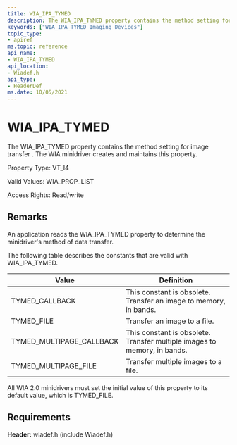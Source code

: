 ```yaml
---
title: WIA_IPA_TYMED
description: The WIA_IPA_TYMED property contains the method setting for image transfer . The WIA minidriver creates and maintains this property.
keywords: ["WIA_IPA_TYMED Imaging Devices"]
topic_type:
- apiref
ms.topic: reference
api_name:
- WIA_IPA_TYMED
api_location:
- Wiadef.h
api_type:
- HeaderDef
ms.date: 10/05/2021
---
```


# WIA_IPA_TYMED

The WIA_IPA_TYMED property contains the method setting for image transfer . The WIA minidriver creates and maintains this property.

Property Type: VT_I4

Valid Values: WIA_PROP_LIST

Access Rights: Read/write

## Remarks

An application reads the WIA_IPA_TYMED property to determine the minidriver's method of data transfer.

The following table describes the constants that are valid with WIA_IPA_TYMED.

| Value | Definition |
|--|--|
| TYMED_CALLBACK | This constant is obsolete. Transfer an image to memory, in bands. |
| TYMED_FILE | Transfer an image to a file. |
| TYMED_MULTIPAGE_CALLBACK | This constant is obsolete. Transfer multiple images to memory, in bands. |
| TYMED_MULTIPAGE_FILE | Transfer multiple images to a file. |

All WIA 2.0 minidrivers must set the initial value of this property to its default value, which is TYMED_FILE.

## Requirements

**Header:** wiadef.h (include Wiadef.h)
